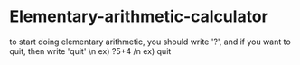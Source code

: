 # Elementary-arithmetic-calculator

to start doing elementary arithmetic, you should write '?', and if you want to quit, then write 'quit' \n
ex) ?5+4 /n
ex) quit 
